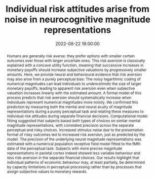 ---
layout: post
title: "Individual risk attitudes arise from noise in neurocognitive magnitude representations "
date:   2022-08-22 18:00:00
journal: bioRxiv
preprint: True
authors: [Miguel Barretto Garcia*, Gilles de Hollander*, Rafael Polania, Michael Woodford,  Christian C. Ruff]
abstract: "Humans are generally risk averse: they prefer options with smaller certain outcomes over those with larger uncertain ones. This risk aversion is classically explained with a concave utility function, meaning that successive increases in monetary payoffs should increase subjective valuations by progressively smaller amounts. Here, we provide neural and behavioural evidence that risk aversion may also arise from a purely perceptual bias: The noisy logarithmic coding of numerical magnitudes can lead individuals to <i>underestimate</i> the size of larger monetary payoffs, leading to apparent risk aversion even when subjective valuation increases linearly with the estimated amount. A formal model of this process predicts that risk aversion should systematically increase when individuals represent numerical magnitudes more noisily. We confirmed this prediction by measuring both the mental and neural acuity of magnitude representations during a purely perceptual task and relating these measures to individual risk attitudes during separate financial decisions. Computational model fitting suggested that subjects based both types of choices on similar mental magnitude representations, with correlated precision across the separate perceptual and risky choices. Increased stimulus noise due to the presentation format of risky outcomes led to increased risk aversion, just as predicted by the model. The precision of the underlying neural magnitude representations was estimated with a numerical population receptive field model fitted to the fMRI data of the perceptual task. Subjects with more precise magnitude representations in parietal cortex indeed showed less variable behaviour and less risk-aversion in the separate financial choices. Our results highlight that individual patterns of economic behaviour may, at least partially, be determined by capacity limitations in perceptual processing rather than by processes that assign subjective values to monetary rewards."
ref: 2022.08.22.504413
doi: 10.1101/2022.08.22.504413
---